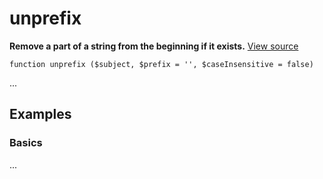
# unprefix

**Remove a part of a string from the beginning if it exists.** [View source](https://github.com/Eiskis/Baseline-PHP/blob/master/source/strings/prefix/unprefix.php)

	function unprefix ($subject, $prefix = '', $caseInsensitive = false)

...



## Examples

### Basics

...
